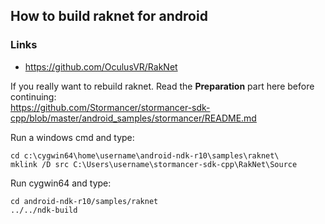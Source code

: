 ## How to build raknet for android

### Links
- https://github.com/OculusVR/RakNet

If you really want to rebuild raknet. Read the **Preparation** part here before continuing:  
https://github.com/Stormancer/stormancer-sdk-cpp/blob/master/android_samples/stormancer/README.md

Run a windows cmd and type:  
```
cd c:\cygwin64\home\username\android-ndk-r10\samples\raknet\
mklink /D src C:\Users\username\stormancer-sdk-cpp\RakNet\Source
```

Run cygwin64 and type:  
```
cd android-ndk-r10/samples/raknet
../../ndk-build
```
